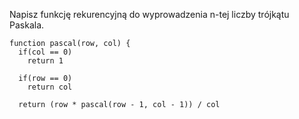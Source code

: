 Napisz funkcję rekurencyjną do wyprowadzenia n-tej liczby trójkątu Paskala.
~~~
function pascal(row, col) {
  if(col == 0)
    return 1
    
  if(row == 0)
    return col
    
  return (row * pascal(row - 1, col - 1)) / col
  ~~~
